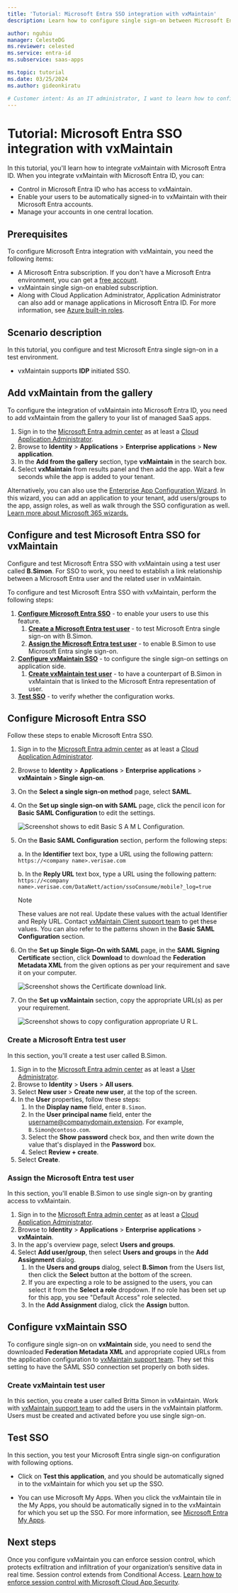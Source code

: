 ```yaml
---
title: 'Tutorial: Microsoft Entra SSO integration with vxMaintain'
description: Learn how to configure single sign-on between Microsoft Entra ID and vxMaintain.

author: nguhiu
manager: CelesteDG
ms.reviewer: celested
ms.service: entra-id
ms.subservice: saas-apps

ms.topic: tutorial
ms.date: 03/25/2024
ms.author: gideonkiratu

# Customer intent: As an IT administrator, I want to learn how to configure single sign-on between Microsoft Entra ID and vxMaintain so that I can control who has access to vxMaintain, enable automatic sign-in with Microsoft Entra accounts, and manage my accounts in one central location.
---
```

# Tutorial: Microsoft Entra SSO integration with vxMaintain

In this tutorial, you'll learn how to integrate vxMaintain with Microsoft Entra ID. When you integrate vxMaintain with Microsoft Entra ID, you can:

* Control in Microsoft Entra ID who has access to vxMaintain.
* Enable your users to be automatically signed-in to vxMaintain with their Microsoft Entra accounts.
* Manage your accounts in one central location.

## Prerequisites

To configure Microsoft Entra integration with vxMaintain, you need the following items:

* A Microsoft Entra subscription. If you don't have a Microsoft Entra environment, you can get a [free account](https://azure.microsoft.com/free/).
* vxMaintain single sign-on enabled subscription.
* Along with Cloud Application Administrator, Application Administrator can also add or manage applications in Microsoft Entra ID.
For more information, see [Azure built-in roles](~/identity/role-based-access-control/permissions-reference.md).

## Scenario description

In this tutorial, you configure and test Microsoft Entra single sign-on in a test environment.

* vxMaintain supports **IDP** initiated SSO.

## Add vxMaintain from the gallery

To configure the integration of vxMaintain into Microsoft Entra ID, you need to add vxMaintain from the gallery to your list of managed SaaS apps.

1. Sign in to the [Microsoft Entra admin center](https://entra.microsoft.com) as at least a [Cloud Application Administrator](~/identity/role-based-access-control/permissions-reference.md#cloud-application-administrator).
1. Browse to **Identity** > **Applications** > **Enterprise applications** > **New application**.
1. In the **Add from the gallery** section, type **vxMaintain** in the search box.
1. Select **vxMaintain** from results panel and then add the app. Wait a few seconds while the app is added to your tenant.

 Alternatively, you can also use the [Enterprise App Configuration Wizard](https://portal.office.com/AdminPortal/home?Q=Docs#/azureadappintegration). In this wizard, you can add an application to your tenant, add users/groups to the app, assign roles, as well as walk through the SSO configuration as well. [Learn more about Microsoft 365 wizards.](/microsoft-365/admin/misc/azure-ad-setup-guides)

<a name='configure-and-test-azure-ad-sso-for-vxmaintain'></a>

## Configure and test Microsoft Entra SSO for vxMaintain

Configure and test Microsoft Entra SSO with vxMaintain using a test user called **B.Simon**. For SSO to work, you need to establish a link relationship between a Microsoft Entra user and the related user in vxMaintain.

To configure and test Microsoft Entra SSO with vxMaintain, perform the following steps:

1. **[Configure Microsoft Entra SSO](#configure-azure-ad-sso)** - to enable your users to use this feature.
    1. **[Create a Microsoft Entra test user](#create-an-azure-ad-test-user)** - to test Microsoft Entra single sign-on with B.Simon.
    1. **[Assign the Microsoft Entra test user](#assign-the-azure-ad-test-user)** - to enable B.Simon to use Microsoft Entra single sign-on.
1. **[Configure vxMaintain SSO](#configure-vxmaintain-sso)** - to configure the single sign-on settings on application side.
    1. **[Create vxMaintain test user](#create-vxmaintain-test-user)** - to have a counterpart of B.Simon in vxMaintain that is linked to the Microsoft Entra representation of user.
1. **[Test SSO](#test-sso)** - to verify whether the configuration works.

<a name='configure-azure-ad-sso'></a>

## Configure Microsoft Entra SSO

Follow these steps to enable Microsoft Entra SSO.

1. Sign in to the [Microsoft Entra admin center](https://entra.microsoft.com) as at least a [Cloud Application Administrator](~/identity/role-based-access-control/permissions-reference.md#cloud-application-administrator).
1. Browse to **Identity** > **Applications** > **Enterprise applications** > **vxMaintain** > **Single sign-on**.
1. On the **Select a single sign-on method** page, select **SAML**.
1. On the **Set up single sign-on with SAML** page, click the pencil icon for **Basic SAML Configuration** to edit the settings.

    ![Screenshot shows to edit Basic S A M L Configuration.](common/edit-urls.png "Basic Configuration")

1. On the **Basic SAML Configuration** section, perform the following steps:

    a. In the **Identifier** text box, type a URL using the following pattern:
    `https://<company name>.verisae.com`

    b. In the **Reply URL** text box, type a URL using the following pattern:
    `https://<company name>.verisae.com/DataNett/action/ssoConsume/mobile?_log=true`

	> [!NOTE]
	> These values are not real. Update these values with the actual Identifier and Reply URL. Contact [vxMaintain Client support team](https://www.hubspot.com/company/contact) to get these values. You can also refer to the patterns shown in the **Basic SAML Configuration** section.

1. On the **Set up Single Sign-On with SAML** page, in the **SAML Signing Certificate** section, click **Download** to download the **Federation Metadata XML** from the given options as per your requirement and save it on your computer.

	![Screenshot shows the Certificate download link.](common/metadataxml.png "Certificate")

6. On the **Set up vxMaintain** section, copy the appropriate URL(s) as per your requirement.

	![Screenshot shows to copy configuration appropriate U R L.](common/copy-configuration-urls.png "Metadata") 

<a name='create-an-azure-ad-test-user'></a>

### Create a Microsoft Entra test user 

In this section, you'll create a test user called B.Simon.

1. Sign in to the [Microsoft Entra admin center](https://entra.microsoft.com) as at least a [User Administrator](~/identity/role-based-access-control/permissions-reference.md#user-administrator).
1. Browse to **Identity** > **Users** > **All users**.
1. Select **New user** > **Create new user**, at the top of the screen.
1. In the **User** properties, follow these steps:
   1. In the **Display name** field, enter `B.Simon`.  
   1. In the **User principal name** field, enter the username@companydomain.extension. For example, `B.Simon@contoso.com`.
   1. Select the **Show password** check box, and then write down the value that's displayed in the **Password** box.
   1. Select **Review + create**.
1. Select **Create**.

<a name='assign-the-azure-ad-test-user'></a>

### Assign the Microsoft Entra test user

In this section, you'll enable B.Simon to use single sign-on by granting access to vxMaintain.

1. Sign in to the [Microsoft Entra admin center](https://entra.microsoft.com) as at least a [Cloud Application Administrator](~/identity/role-based-access-control/permissions-reference.md#cloud-application-administrator).
1. Browse to **Identity** > **Applications** > **Enterprise applications** > **vxMaintain**.
1. In the app's overview page, select **Users and groups**.
1. Select **Add user/group**, then select **Users and groups** in the **Add Assignment** dialog.
   1. In the **Users and groups** dialog, select **B.Simon** from the Users list, then click the **Select** button at the bottom of the screen.
   1. If you are expecting a role to be assigned to the users, you can select it from the **Select a role** dropdown. If no role has been set up for this app, you see "Default Access" role selected.
   1. In the **Add Assignment** dialog, click the **Assign** button.

## Configure vxMaintain SSO

To configure single sign-on on **vxMaintain** side, you need to send the downloaded **Federation Metadata XML** and appropriate copied URLs from the application configuration to [vxMaintain support team](https://www.hubspot.com/company/contact). They set this setting to have the SAML SSO connection set properly on both sides.

### Create vxMaintain test user

In this section, you create a user called Britta Simon in vxMaintain. Work with [vxMaintain support team](https://www.hubspot.com/company/contact) to add the users in the vxMaintain platform. Users must be created and activated before you use single sign-on.

## Test SSO

In this section, you test your Microsoft Entra single sign-on configuration with following options.

* Click on **Test this application**, and you should be automatically signed in to the vxMaintain for which you set up the SSO.

* You can use Microsoft My Apps. When you click the vxMaintain tile in the My Apps, you should be automatically signed in to the vxMaintain for which you set up the SSO. For more information, see [Microsoft Entra My Apps](/azure/active-directory/manage-apps/end-user-experiences#azure-ad-my-apps).

## Next steps

Once you configure vxMaintain you can enforce session control, which protects exfiltration and infiltration of your organization’s sensitive data in real time. Session control extends from Conditional Access. [Learn how to enforce session control with Microsoft Cloud App Security](/cloud-app-security/proxy-deployment-aad).

